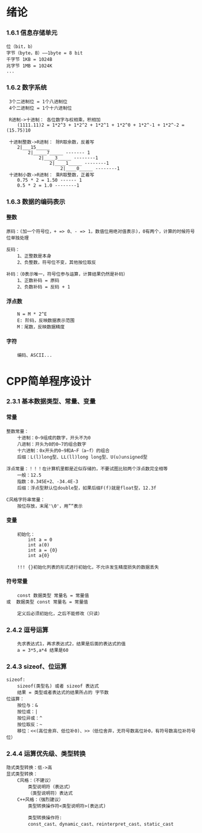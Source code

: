 # 绪论

### 1.6.1 信息存储单元
```
位（bit，b）
字节（byte，B）——1byte = 8 bit
千字节 1KB = 1024B
兆字节 1MB = 1024K
...
```

### 1.6.2 数字系统
```
 3个二进制位 = 1个八进制位
 4个二进制位 = 1个十六进制位

 R进制->十进制： 各位数字与权相乘，积相加
    (1111.11)2 = 1*2^3 + 1*2^2 + 1*2^1 + 1*2^0 + 1*2^-1 + 1*2^-2 = (15.75)10

 十进制整数->R进制： 除R取余数，反着写
    2|___15_____
        2|_____7_____ ------- 1
            2|____3_____ --------1
                2|____1_____ --------1
                    2|____0_____ --------1
 十进制小数->R进制： 乘R取整数，正着写
    0.75 * 2 = 1.50 ------ 1
    0.5 * 2 = 1.0 --------1
```

### 1.6.3 数据的编码表示
#### 整数
```
原码：(加一个符号位，+ => 0、- => 1，数值位用绝对值表示)，0有两个，计算的时候符号位单独处理

反码：
    1、正整数是本身
    2、负整数，符号位不变，其他按位取反

补码：（0表示唯一，符号位参与运算，计算结果仍然是补码）
    1、正数补码 = 原码
    2、负数补码 = 反码 + 1
```
#### 浮点数
```
    N = M * 2^E
    E: 阶码，反映数据表示范围
    M：尾数，反映数据精度
```
#### 字符
```
    编码、ASCII...
```

# CPP简单程序设计

### 2.3.1 基本数据类型、常量、变量

#### 常量
```
整数常量：
    十进制：0~9组成的数字，开头不为0
    八进制：开头为0的0~7的组合数字
    十六进制：0x开头的0~9和A~F（a~f）的组合
    后缀：L(l)long型、LL(ll)long long型、U(u)unsigned型

浮点常量：！！！在计算机里都是近似存储的，不要试图比较两个浮点数完全相等
    一般：12.5
    指数：0.345E+2、-34.4E-3
    后缀：浮点型默认位double型，如果后缀F(f)就是float型，12.3f

C风格字符串常量：
    按位存放，末尾'\0'，用”“表示

```
#### 变量
```
    初始化：
        int a = 0
        int a(0)
        int a = {0}
        int a{0}

    !!! {}初始化列表的形式进行初始化，不允许发生精度损失的数据丢失
```

#### 符号常量
```
    const 数据类型 常量名 = 常量值
或  数据类型 const 常量名 = 常量值

    定义后必须初始化，之后不能修改（只读）
```

### 2.4.2 逗号运算
```
    先求表达式1，再求表达式2，结果是后面的表达式的值
    a = 3*5,a*4 结果是60
```

### 2.4.3 sizeof、位运算
```
sizeof:
    sizeof(类型名) 或者 sizeof 表达式
    结果 = 类型或者表达式的结果所占的 字节数
位运算：
    按位与：&
    按位或：|
    按位异或：^
    按位取反：~
    移位：<<(高位舍弃、低位补0)、>>（低位舍弃，无符号数高位补0，有符号数高位补符号位）
```

### 2.4.4 运算优先级、类型转换
```
隐式类型转换：低->高
显式类型转换：
    C风格：（不建议）
        类型说明符（表达式）
        （类型说明符）表达式
    C++风格：（强烈建议）
        类型转换操作符<类型说明符>(表达式)

        类型转换操作符:
        const_cast、dynamic_cast、reinterpret_cast、static_cast
```